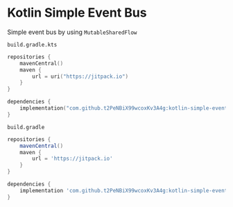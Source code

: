 # Kotlin Simple Event Bus

Simple event bus by using `MutableSharedFlow`

`build.gradle.kts`
```kotlin
repositories {
    mavenCentral()
    maven {
        url = uri("https://jitpack.io")
    }
}

dependencies {
    implementation("com.github.t2PeNBiX99wcoxKv3A4g:kotlin-simple-event-bus:0.0.6")
}
```

`build.gradle`
```groovy
repositories {
    mavenCentral()
    maven {
        url = 'https://jitpack.io'
    }
}

dependencies {
    implementation 'com.github.t2PeNBiX99wcoxKv3A4g:kotlin-simple-event-bus:0.0.6'
}
```